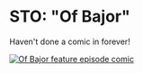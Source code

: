 # STO: "Of Bajor"

Haven't done a comic in forever!

[![](http://westkarana.com/wp-content/uploads/2012/02/ofbajor.jpg "Of Bajor feature episode comic")](http://westkarana.com/wp-content/uploads/2012/02/ofbajor.jpg)
